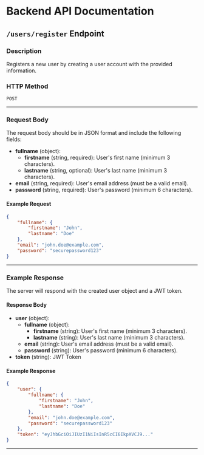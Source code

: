 # Backend API Documentation

## `/users/register` Endpoint

### Description

Registers a new user by creating a user account with the provided information.

### HTTP Method

`POST`

---

### Request Body

The request body should be in JSON format and include the following fields:

-   **fullname** (object):
    -   **firstname** (string, required): User's first name (minimum 3 characters).
    -   **lastname** (string, optional): User's last name (minimum 3 characters).
-   **email** (string, required): User's email address (must be a valid email).
-   **password** (string, required): User's password (minimum 6 characters).

#### Example Request

```json
{
    "fullname": {
        "firstname": "John",
        "lastname": "Doe"
    },
    "email": "john.doe@example.com",
    "password": "securepassword123"
}
```

---

### Example Response

The server will respond with the created user object and a JWT token.

#### Response Body

-   **user** (object):
    -   **fullname** (object):
        -   **firstname** (string): User's first name (minimum 3 characters).
        -   **lastname** (string): User's last name (minimum 3 characters).
    -   **email** (string): User's email address (must be a valid email).
    -   **password** (string): User's password (minimum 6 characters).
-   **token** (string): JWT Token

#### Example Response

```json
{
    "user": {
        "fullname": {
            "firstname": "John",
            "lastname": "Doe"
        },
        "email": "john.doe@example.com",
        "password": "securepassword123"
    },
    "token": "eyJhbGciOiJIUzI1NiIsInR5cCI6IkpXVCJ9..."
}
```

---
